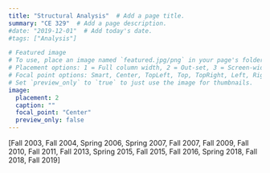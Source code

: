```yaml
---
title: "Structural Analysis"  # Add a page title.
summary: "CE 329"  # Add a page description.
#date: "2019-12-01"  # Add today's date.
#tags: ["Analysis"]

# Featured image
# To use, place an image named `featured.jpg/png` in your page's folder.
# Placement options: 1 = Full column width, 2 = Out-set, 3 = Screen-width
# Focal point options: Smart, Center, TopLeft, Top, TopRight, Left, Right, BottomLeft, Bottom, BottomRight
# Set `preview_only` to `true` to just use the image for thumbnails.
image:
  placement: 2
  caption: ""
  focal_point: "Center"
  preview_only: false
---
```

 [Fall 2003, Fall 2004, Spring 2006, Spring 2007, Fall 2007, Fall 2009, Fall 2010, Fall 2011, Fall 2013, Spring 2015, Fall 2015, Fall 2016, Spring 2018, Fall 2018, Fall 2019]